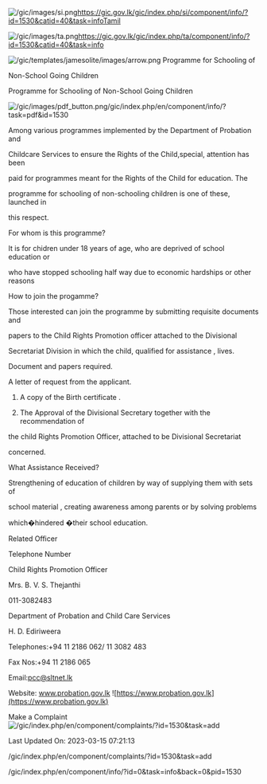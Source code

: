 <!-- Source: https://gic.gov.lk/gic/index.php/en/component/info/?id=1530&catid=40&task=info -->

![/gic/images/si.png](/gic/images/si.png)https://gic.gov.lk/gic/index.php/si/component/info/?id=1530&catid=40&task=infoTamil

![/gic/images/ta.png](/gic/images/ta.png)https://gic.gov.lk/gic/index.php/ta/component/info/?id=1530&catid=40&task=info

![/gic/templates/jamesolite/images/arrow.png](/gic/templates/jamesolite/images/arrow.png) Programme for Schooling of

Non-School Going Children

Programme for Schooling of Non-School Going Children

![/gic/images/pdf_button.png](/gic/images/pdf_button.png)/gic/index.php/en/component/info/?task=pdf&id=1530

Among various programmes implemented by the Department of Probation and

Childcare Services to ensure the Rights of the Child,special, attention has been

paid for programmes meant for the Rights of the Child for education. The

programme for schooling of non-schooling children is one of these, launched in

this respect.

For whom is this programme?

It is for chidren under 18 years of age, who are deprived of school education or

who have stopped schooling half way due to economic hardships or other reasons

How to join the progamme?

Those interested can join the programme by submitting requisite documents and

papers to the Child Rights Promotion officer attached to the Divisional

Secretariat Division in which the child, qualified for assistance , lives.

Document and papers required.

A letter of request from the applicant.

 1. A copy of the Birth certificate .

 2. The Approval of the Divisional Secretary together with the recommendation of

 the child Rights Promotion Officer, attached to be Divisional Secretariat

 concerned.

What Assistance Received?

Strengthening of education of children by way of supplying them with sets of

school material , creating awareness among parents or by solving problems

which�hindered �their school education.

Related Officer

Telephone Number

Child Rights Promotion Officer

Mrs. B. V. S. Thejanthi

011-3082483

Department of Probation and Child Care Services

H. D. Ediriweera

Telephones:+94 11 2186 062/ 11 3082 483

Fax Nos:+94 11 2186 065

Email:pcc@sltnet.lk

Website: www.probation.gov.lk ![https://www.probation.gov.lk](https://www.probation.gov.lk)

Make a Complaint ![/gic/index.php/en/component/complaints/?id=1530&task=add](/gic/index.php/en/component/complaints/?id=1530&task=add)

Last Updated On: 2023-03-15 07:21:13

/gic/index.php/en/component/complaints/?id=1530&task=add

/gic/index.php/en/component/info/?id=0&task=info&back=0&pid=1530